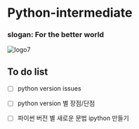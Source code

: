 # Python-intermediate
### slogan: For the better world
![logo7](https://user-images.githubusercontent.com/45458569/78848057-9807b800-7a4b-11ea-921b-3fca48e4ee80.png)


## To do list
- [ ] python version issues 
- [ ] python version 별 장점/단점
- [ ] 파이썬 버전 별 새로운 문법 ipython 만들기


